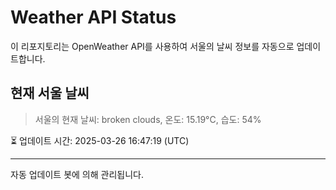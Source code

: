 
# Weather API Status

이 리포지토리는 OpenWeather API를 사용하여 서울의 날씨 정보를 자동으로 업데이트합니다.

## 현재 서울 날씨
> 서울의 현재 날씨: broken clouds, 온도: 15.19°C, 습도: 54%

⏳ 업데이트 시간: 2025-03-26 16:47:19 (UTC)

---
자동 업데이트 봇에 의해 관리됩니다.
